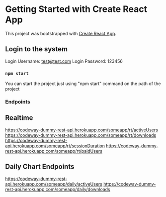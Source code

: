 # Getting Started with Create React App

This project was bootstrapped with [Create React App](https://github.com/facebook/create-react-app).

## Login to the system

Login Username: test@test.com
Login Password: 123456

### `npm start`

You can start the project just using "npm start" command on the path of the project

### Endpoints

## Realtime

https://codeway-dummy-rest-api.herokuapp.com/someapp/rt/activeUsers
https://codeway-dummy-rest-api.herokuapp.com/someapp/rt/downloads
https://codeway-dummy-rest-api.herokuapp.com/someapp/rt/sessionDuration
https://codeway-dummy-rest-api.herokuapp.com/someapp/rt/paidUsers

## Daily Chart Endpoints

https://codeway-dummy-rest-api.herokuapp.com/someapp/daily/activeUsers
https://codeway-dummy-rest-api.herokuapp.com/someapp/daily/downloads

